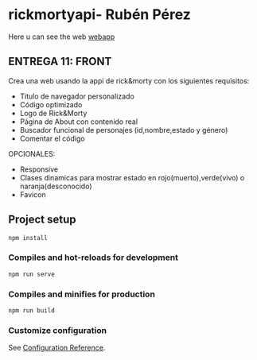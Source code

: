 # rickmortyapi- Rubén Pérez

Here u can see the web [webapp](https://rickmortyrubii.netlify.app)


## ENTREGA 11: FRONT

Crea una web usando la appi de rick&morty con los siguientes requisitos:

- Titulo de navegador personalizado
- Código optimizado
- Logo de Rick&Morty	
- Página de About con contenido real
- Buscador funcional de personajes (id,nombre,estado y género)
- Comentar el código

OPCIONALES:

- Responsive
- Clases dinamicas para mostrar estado en rojo(muerto),verde(vivo) o naranja(desconocido)
- Favicon 




## Project setup
```
npm install
```

### Compiles and hot-reloads for development
```
npm run serve
```

### Compiles and minifies for production
```
npm run build
```

### Customize configuration
See [Configuration Reference](https://cli.vuejs.org/config/).


